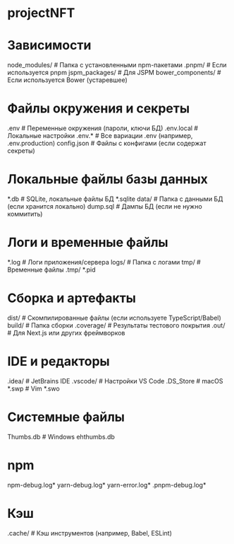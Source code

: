 # projectNFT
# Зависимости
node_modules/      # Папка с установленными npm-пакетами
.pnpm/             # Если используется pnpm
jspm_packages/     # Для JSPM
bower_components/  # Если используется Bower (устаревшее)

# Файлы окружения и секреты
.env               # Переменные окружения (пароли, ключи БД)
.env.local         # Локальные настройки
.env.*             # Все вариации .env (например, .env.production)
config.json        # Файлы с конфигами (если содержат секреты)

# Локальные файлы базы данных
*.db               # SQLite, локальные файлы БД
*.sqlite
data/              # Папка с данными БД (если хранится локально)
dump.sql           # Дампы БД (если не нужно коммитить)

# Логи и временные файлы
*.log              # Логи приложения/сервера
logs/              # Папка с логами
tmp/               # Временные файлы
.tmp/
*.pid

# Сборка и артефакты
dist/              # Скомпилированные файлы (если используете TypeScript/Babel)
build/             # Папка сборки
.coverage/         # Результаты тестового покрытия
.out/              # Для Next.js или других фреймворков

# IDE и редакторы
.idea/             # JetBrains IDE
.vscode/           # Настройки VS Code
.DS_Store          # macOS
*.swp              # Vim
*.swo

# Системные файлы
Thumbs.db          # Windows
ehthumbs.db

# npm
npm-debug.log*
yarn-debug.log*
yarn-error.log*
.pnpm-debug.log*

# Кэш
.cache/            # Кэш инструментов (например, Babel, ESLint)
